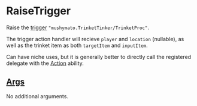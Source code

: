 # RaiseTrigger

Raise the [trigger](https://stardewvalleywiki.com/Modding:Trigger_actions) `"mushymato.TrinketTinker/TrinketProc"`.

The trigger action handler will recieve `player` and `location` (nullable), as well as the trinket item as both `targetItem` and `inputItem`.

Can have niche uses, but it is generally better to directly call the registered delegate with the [Action](004.z.100-Action.md) ability.

## [Args](~/api/TrinketTinker.Models.Mixin.NoArgs.yml)

No additional arguments.
